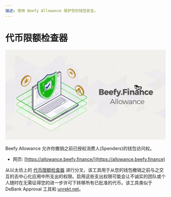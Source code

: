 ```yaml
---
描述: 使用 Beefy Allowance 保护您的钱包安全。
---
```


# 代币限额检查器

![](../.gitbook/assets/allowance.png)

Beefy Allowance 允许你撤销之前已授权消费人(Spenders)的钱包访问权。

* 网页: [https://allowance.beefy.finance/](https://allowance.beefy.finance)

从以太坊上的 [代币限额检查器](https://tac.dappstar.io/#/) 进行分叉，该工具用于从您的钱包撤销之前与之交互的去中心化应用中所支出的权限。启用这些支出权限可能会让不诚实的团队或个人随时在无需征得您的进一步许可下转移所有已批准的代币。该工具类似于 DeBank Approval 工具和 [unrekt.net](https://app.unrekt.net)。
